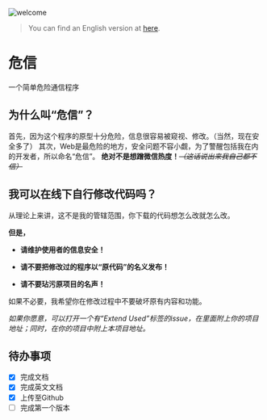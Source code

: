 ![welcome](welcome.gif)
> You can find an English version at [here](EN_README.md).
# 危信
一个简单危险通信程序

## 为什么叫“危信”？
首先，因为这个程序的原型十分危险，信息很容易被窥视、修改。（当然，现在安全多了）
其次，Web是最危险的地方，安全问题不容小觑，为了警醒包括我在内的开发者，所以命名“危信”。
**绝对不是想蹭微信热度！**~~_（这话说出来我自己都不信）_~~

## 我可以在线下自行修改代码吗？
从理论上来讲，这不是我的管辖范围，你下载的代码想怎么改就怎么改。

**但是，**

* **请维护使用者的信息安全！** 

* **请不要把修改过的程序以“原代码”的名义发布！**

* **请不要玷污原项目的名声！**

如果不必要，我希望你在修改过程中不要破坏原有内容和功能。

*如果你愿意，可以打开一个有“Extend Used”标签的issue，在里面附上你的项目地址；同时，在你的项目中附上本项目地址。*

## 待办事项
 - [x] 完成文档
 - [x] 完成英文文档
 - [x] 上传至Github
 - [ ] 完成第一个版本
